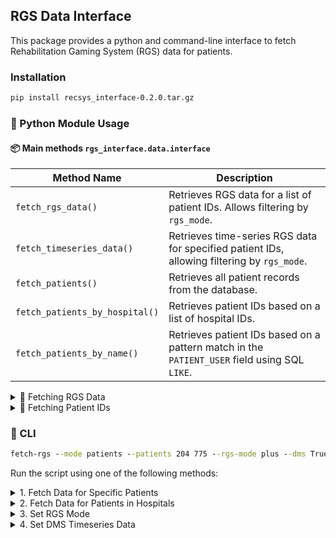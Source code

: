## RGS Data Interface

This package provides a python and command-line interface to fetch Rehabilitation Gaming System (RGS) data for patients.

### Installation

```sh
pip install recsys_interface-0.2.0.tar.gz
```

### 📖 Python Module Usage

#### 📦 Main methods `rgs_interface.data.interface`

Method Name               | Description |
|---------------------------|-------------|
| `fetch_rgs_data()`       | Retrieves RGS data for a list of patient IDs. Allows filtering by `rgs_mode`. |
| `fetch_timeseries_data()` | Retrieves time-series RGS data for specified patient IDs, allowing filtering by `rgs_mode`. |
| `fetch_patients()`       | Retrieves all patient records from the database. |
| `fetch_patients_by_hospital()` | Retrieves patient IDs based on a list of hospital IDs. |
| `fetch_patients_by_name()` | Retrieves patient IDs based on a pattern match in the `PATIENT_USER` field using SQL `LIKE`. |

<details>
  <summary>🔹 Fetching RGS Data</summary>

##### `fetch_rgs_data(patient_ids, rgs_mode="plus", output_file=None)`
- Retrieves RGS interaction data for a list of patient IDs.
- Allows filtering based on `rgs_mode` (default: `"plus"`).
- Saves the results as a CSV file if `output_file` is specified.

**Example Usage:**
```python
df = fetch_rgs_data([101, 102, 103], rgs_mode="app", output_file="rgs_data.csv")
print(df.head())
```

**Example Output (`df.head()`)**:

| PATIENT_ID | HOSPITAL_ID | PARETIC_SIDE | UPPER_EXTREMITY_TO_TRAIN | HAND_RAISING_CAPACITY | COGNITIVE_FUNCTION_LEVEL | HAS_HEMINEGLIGENCE | GENDER  | SKIN_COLOR | AGE  | VIDEOGAME_EXP | COMPUTER_EXP | COMMENTS | PTN_HEIGHT_CM | ARM_SIZE_CM | PRESCRIPTION_ID | SESSION_ID | PROTOCOL_ID | PRESCRIPTION_STARTING_DATE | PRESCRIPTION_ENDING_DATE | SESSION_DATE | STARTING_HOUR | STARTING_TIME_CATEGORY | STATUS  | PROTOCOL_TYPE | AR_MODE | WEEKDAY | REAL_SESSION_DURATION | PRESCRIBED_SESSION_DURATION | SESSION_DURATION | ADHERENCE | TOTAL_SUCCESS | TOTAL_ERRORS | SCORE |
|------------|------------|--------------|---------------------------|------------------------|--------------------------|--------------------|---------|------------|------|---------------|--------------|----------|--------------|------------|----------------|------------|-------------|-------------------------|-------------------------|--------------|--------------|----------------------|---------|--------------|--------|---------|---------------------|-------------------------|----------------|-----------|--------------|-------------|-------|
| 775        | 40         | LEFT         | LEFT                      | LOW                    | MEDIUM                   | 0                  | FEMALE  | FDC3AD     | 88.0 | 0             | 0            |          | 165          | 22         | 78256.0        | 16796.0    | 222.0       | 2024-03-28 08:55:00     | 2100-01-01 00:00:00     | 2024-03-29   | 13.0         | AFTERNOON            | CLOSED  | Hands        | NONE   | FRIDAY  | 492.0               | 300.0                   | 300            | 1.0       | 99           | 8           | 231   |
| 775        | 40         | LEFT         | LEFT                      | LOW                    | MEDIUM                   | 0                  | FEMALE  | FDC3AD     | 88.0 | 0             | 0            |          | 165          | 22         | 78258.0        | 16798.0    | 224.0       | 2024-03-28 08:55:11     | 2100-01-01 00:00:00     | 2024-03-29   | 13.0         | AFTERNOON            | CLOSED  | Hands        | NONE   | FRIDAY  | 338.0               | 300.0                   | 300            | 1.0       | 64           | 17          | 88    |
| 775        | 40         | LEFT         | LEFT                      | LOW                    | MEDIUM                   | 0                  | FEMALE  | FDC3AD     | 88.0 | 0             | 0            |          | 165          | 22         | 78260.0        | 16800.0    | 206.0       | 2024-03-28 08:55:57     | 2100-01-01 00:00:00     | 2024-03-29   | 13.0         | AFTERNOON            | CLOSED  | AR           | TABLE  | FRIDAY  | 280.0               | 240.0                   | 240            | 1.0       | 0            | 0           | 0     |
| 775        | 40         | LEFT         | LEFT                      | LOW                    | MEDIUM                   | 0                  | FEMALE  | FDC3AD     | 88.0 | 0             | 0            |          | 165          | 22         | 78262.0        | 16802.0    | 209.0       | 2024-03-28 08:58:19     | 2024-04-15 15:43:10     | 2024-03-29   | 13.0         | AFTERNOON            | CLOSED  | AR           | TABLE  | FRIDAY  | 391.0               | 300.0                   | 300            | 1.0       | 1            | 2           | 1     |

---

#### `fetch_timeseries_data(patient_ids, rgs_mode="plus", output_file=None)`
- Retrieves time-series RGS interaction data for given patient IDs.
- Filters data based on `rgs_mode`.
- Saves results to a CSV file if `output_file` is specified.

**Example Usage:**
```python
df = fetch_timeseries_data([201, 202], rgs_mode="intensive")
print(df.head())
```

**Example Output (`df.head()`)**:

| SESSION_ID | PATIENT_ID | PROTOCOL_ID | GAME_MODE | SECONDS_FROM_START | PARAMETER_KEY                | PARAMETER_VALUE | PERFORMANCE_KEY           | PERFORMANCE_VALUE |
|------------|-----------|-------------|-----------|--------------------|------------------------------|-----------------|---------------------------|-------------------|
| 16798      | 775       | 224         | STANDARD  | 21633              | standard_dm_targetsNumber   | 0.1             | standard_pe_ratioErrors   | 1                 |
| 16798      | 775       | 224         | STANDARD  | 33326              | standard_dm_targetsNumber   | 0.2             | standard_pe_ratioErrors   | 1                 |
| 16798      | 775       | 224         | STANDARD  | 47318              | standard_dm_targetsNumber   | 0.3             | standard_pe_ratioErrors   | 1                 |
| 16798      | 775       | 224         | STANDARD  | 66509              | standard_dm_targetsNumber   | 0.4             | standard_pe_ratioErrors   | 1                 |
| 16798      | 775       | 224         | STANDARD  | 90916              | standard_dm_targetsNumber   | 0.5             | standard_pe_ratioErrors   | 1                 |

</details>

<details>
  <summary>🔹 Fetching Patient IDs</summary>

#### `fetch_patients_by_hospital(hospital_ids)`
- Retrieves a list of patient IDs from specified hospital IDs.
- Accepts a list of hospital IDs and returns matching patient IDs.

**Example Usage:**
```python
patient_ids = fetch_patients_by_hospital([1, 3, 5])
print(patient_ids)
```

---

#### `fetch_patients_by_name(pattern)`
- Fetches patient IDs based on a pattern match in the `PATIENT_USER` field.
- Uses SQL `LIKE` to find patients with names matching the pattern.

**Example Usage:**
```python
matching_patients = fetch_patients_by_name("STU_")
print(matching_patients)
```

---

#### `fetch_patients()`
- Retrieves all patient records from the database.

**Example Usage:**
```python
all_patients = fetch_patients()
print(all_patients.head())
```

</details>

### 📖 CLI

```cmd
fetch-rgs --mode patients --patients 204 775 --rgs-mode plus --dms True
```

Run the script using one of the following methods:

<details>
  <summary>1. Fetch Data for Specific Patients</summary>
</br>
  
You can provide patient IDs directly:
```sh
fetch-rgs --mode patients --patients 204 775 787 788
```

Or, provide a text file where each line contains a patient ID:
```sh
fetch-rgs --mode patients --patients-file patient_ids.txt
```

</details>

<details>
  <summary>2. Fetch Data for Patients in Hospitals</summary>
</br>
 
Provide hospital IDs to fetch all associated patient IDs:
```sh
fetch-rgs --mode hospital --hospital 7 8 9 11 12
```
</details>

<details>
  <summary>3. Set RGS Mode</summary>
</br>
  
You can change the RGS mode (default is `app`) using the `--rgs-mode` flag:
```sh
fetch-rgs --mode patients --patients 204 775 --rgs-mode plus
```

</details>

<details>
  <summary>4. Set DMS Timeseries Data</summary>
</br>

Default: `False` (DMs data not included).

```sh
fetch-rgs --mode patients --patients 204 775 --rgs-mode plus --dms True
```
